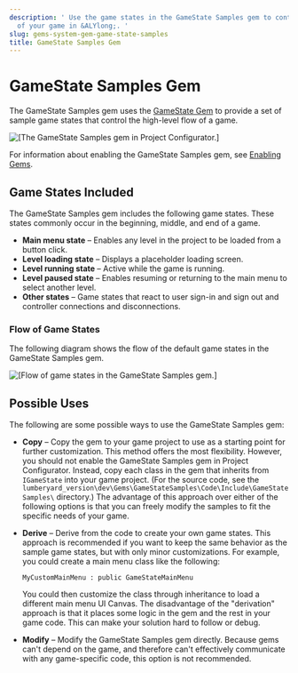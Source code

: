 ```yaml
---
description: ' Use the game states in the GameState Samples gem to control the flow
  of your game in &ALYlong;. '
slug: gems-system-gem-game-state-samples
title: GameState Samples Gem
---
```

# GameState Samples Gem<a name="gems-system-gem-game-state-samples"></a>

The GameState Samples gem uses the [GameState Gem](gems-system-gem-game-state.md) to provide a set of sample game states that control the high\-level flow of a game\.

![\[The GameState Samples gem in Project Configurator.\]](/images/userguide/gems/gems-system-gem-game-state-samples-1.png)

For information about enabling the GameState Samples gem, see [Enabling Gems](gems-system-using-project-configurator.md)\.

## Game States Included<a name="gems-system-gem-game-state-samples-game-states-included"></a>

The GameState Samples gem includes the following game states\. These states commonly occur in the beginning, middle, and end of a game\.
+ **Main menu state** – Enables any level in the project to be loaded from a button click\.
+ **Level loading state** – Displays a placeholder loading screen\.
+ **Level running state** – Active while the game is running\.
+ **Level paused state** – Enables resuming or returning to the main menu to select another level\.
+ **Other states** – Game states that react to user sign\-in and sign out and controller connections and disconnections\.

### Flow of Game States<a name="gems-system-gem-game-state-samples-flow-of-game-states"></a>

The following diagram shows the flow of the default game states in the GameState Samples gem\.

![\[Flow of game states in the GameState Samples gem.\]](/images/userguide/gems/gems-system-gem-game-state-samples-2.png)

## Possible Uses<a name="gems-system-gem-game-state-samples-possible-uses"></a>

The following are some possible ways to use the GameState Samples gem:
+ **Copy** – Copy the gem to your game project to use as a starting point for further customization\. This method offers the most flexibility\. However, you should not enable the GameState Samples gem in Project Configurator\. Instead, copy each class in the gem that inherits from `IGameState` into your game project\. \(For the source code, see the `lumberyard_version\dev\Gems\GameStateSamples\Code\Include\GameStateSamples\` directory\.\) The advantage of this approach over either of the following options is that you can freely modify the samples to fit the specific needs of your game\.
+ **Derive** – Derive from the code to create your own game states\. This approach is recommended if you want to keep the same behavior as the sample game states, but with only minor customizations\. For example, you could create a main menu class like the following:

  ```
  MyCustomMainMenu : public GameStateMainMenu
  ```

  You could then customize the class through inheritance to load a different main menu UI Canvas\. The disadvantage of the "derivation" approach is that it places some logic in the gem and the rest in your game code\. This can make your solution hard to follow or debug\.
+ **Modify** – Modify the GameState Samples gem directly\. Because gems can't depend on the game, and therefore can't effectively communicate with any game\-specific code, this option is not recommended\.